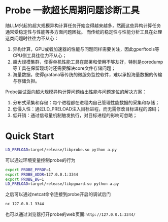 # Probe 一款超长周期问题诊断工具

随LLM兴起的超大规模异构计算任务开始变得越来越多，然而这些异构计算任务通常受稳定性与性能等多方面问题困扰。
而传统的稳定性与性能分析工具在处理这类问题时往往力不从心：
1. 异构计算，GPU或者加速器的性能与问题同样需要关注，因此gperftools等CPU侧工具往往力不从心；
2. 超大规模集群，使得单机性能工具在部署和使用不够友好，特别是coredump等工具在保留现场时还需要解决core文件存储问题；
3. 海量数据，使得grafana等传统的微服务监控软件，难以承担海量数据的传输与存储负担。

Probe尝试面向超大规模异构计算问题给出性能与问题定位的解决方案：
1. 分布式采集和存储：每个进程都在进程内自己管理性能数据的采集和存储；
2. 低侵入性：通过LD_PRELOAD注入目标进程，而无需修改目标进程的源码；
3. 低开销：通过信号量机制触发执行，对目标进程的影响可忽略；

# Quick Start

```bash
LD_PRELOAD=target/release/libprobe.so python a.py 
```

可以通过环境变量控制probe的行为

```bash
export PROBE_PPROF=1 
export PROBE_ADDR=127.0.0.1:3344 
export PROBE_BG=1 
LD_PRELOAD=target/release/libpguard.so python a.py
```

之后可以通过netcat命令连接到probe开启的调试后门

```bash
nc 127.0.0.1 3344
```

也可以通过浏览器打开probe的web页面:`http://127.0.0.1:3344/`